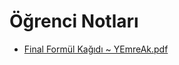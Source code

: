 # Öğrenci Notları

<!--Index-->

- [Final Formül Kağıdı ~ YEmreAk.pdf](https://github.com//yedhrab/IstanbulUniversity-CE/raw/master/2.%20S%C4%B1n%C4%B1f%201.%20D%C3%B6nem%20Notlar%C4%B1/Olas%C4%B1l%C4%B1k%20Teorisi%20ve%20%C4%B0statistik/%C3%96%C4%9Frenci%20Notlar%C4%B1/Final%20Form%C3%BCl%20Ka%C4%9F%C4%B1d%C4%B1%20~%20YEmreAk.pdf)

<!--Index-->
